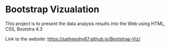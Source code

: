 # Bootstrap Vizualation

This project is to present the data analysis results into the Web using HTML, CSS, Bootstra 4.3

Link to the website:
https://satheeshv87.github.io/Bootstrap-Viz/
